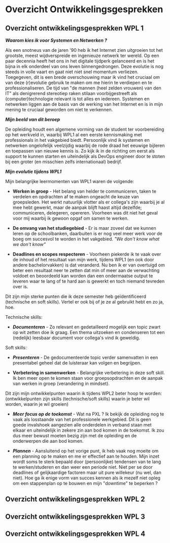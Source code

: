 # Overzicht Ontwikkelingsgesprekken

## Overzicht ontwikkelingsgesprekken WPL 1

**_Waarom kies ik voor Systemen en Netwerken ?_**

Als een snotneus van de jaren '90 heb ik het Internet zien uitgroeien tot het grootste, meest wijdverspreide en ingenieuze netwerk ter wereld. Op een paar decennia heeft het ons in het digitale tijdperk gelanceerd en is het bijna in elk onderdeel van ons leven binnengedrongen. Deze evolutie is nog steeds in volle vaart en gaat niet niet snel momentum verliezen. Toegegeven, dit is een brede overschouwing maar ik vind het cruciaal om van deze (r)evolutie gebruik te maken om me hierin te verdiepen en te professionaliseren. De tijd van "de mannen (heel zelden vrouwen) van den IT" als denigrerend stereotiep raken stilaan voorbijgestreeft als (computer)technologie relevant is tot alles en iedereen. Systemen en netwerken liggen aan de basis van de werking van het Internet en is in mijn mening te cruciaal geworden om niet te verkennen.

**_Mijn beeld van dit beroep_**

De opleiding houdt een algemene vorming van de student ter voorbereiding op het werkveld in, waarbij WPL1 al een eerste kennismaking met professionals in het vakgebied biedt. Persoonlijk vind ik systemen en netwerken ongelofelijk veelzijdig waarbij de rode draad het eeuwige bijleren en toepassen van nieuwe kennis is. Zo kijk ik in de richting om eerst als support te kunnen starten en uiteindelijk als DevOps engineer door te stoten bij een groter (en misschien zelfs internationaal) bedrijf.

**_Mijn evolutie tijdens WPL1_**

Mijn belangrijke leermomenten van WPL1 waren de volgende:

- **Werken in groep** - Het belang van helder te communiceren, taken te verdelen en opdrachten af te maken ongeacht de keuze van groepsleden. Het werkt natuurlijk vlotter als er collega's zijn waarbij je al mee hebt gewerkt, maar de aanpak blijft haast altijd dezelfde; communiceren, delegeren, opereren. Voorheen was dit niet het geval voor mij waarbij ik gewoon opgaf om samen te werken.
  
- **De omvang van het studiegebied** - Er is maar zoveel dat we kunnen leren op de schoolbanken, daarbuiten is er nog veel meer werk voor de boeg om succesvol te worden in het vakgebied. _"We don't know what we don't know"_
  
- **Deadlines en scopes respecteren** - Voorheen piekerde ik te vaak over de inhoud of het resultaat van mijn werk, tijdens WPL1 (en ook door andere bachelorvakken) is dat veranderd. Nu ben ik er van overtuigd om beter een resultaat neer te zetten dat min of meer aan de verwachting voldoet en beoordeeld kan worden dan een ondermaatse output te leveren waar te lang of te hard aan is gewerkt en toch niemand tevreden over is.

Dit zijn mijn sterke punten die ik deze semester heb geïdentificeerd (technische en soft skills). Vertel er ook bij of je ze al gebruikt hebt en zo ja, hoe.

Technische skills:

- **_Documenteren_** - Zo relevant en gedetailleerd mogelijk een topic zwart op wit zetten doe ik graag. Een thema uitzoeken en condenseren tot een (redelijk) leesbaar document voor collega's vind ik geweldig.

Soft skills:

- **_Presenteren_** - De gedocumenteerde topic verder samenvatten in een presentabel geheel dat de luisteraar kan volgen en begrijpen.

- **Verbetering in samenwerken** - Belangrijke verbetering in deze soft skill. Ik ben meer open te komen staan voor groepsopdrachten en de aanpak van werken in groep (verandering in mindset).

Dit zijn mijn ontwikkelpunten waarin ik tijdens WPL2 beter hoop te worden:
(ontwikkelpunten zijn skills (technische/soft skills) waarin je beter wil worden, waarin je wil groeien)

- **_Meer focus op de toekomst_** - Wat na PXL ? Ik bekijk de opleiding nog te vaak als losstaande van het professionele werkgebied. Dit is geen goede invalshoek aangezien alle onderdelen in verband staan met elkaar en uiteindelijk in zekere zin aan bod komen in de toekomst. Ik zou dus meer bewust moeten bezig zijn met de opleiding en de onderwerpen die aan bod komen.
  
- **_Plannen_** - Aansluitend op het vorige punt, ik heb vaak nog moeite om een planning op te maken en me er effectief aan te houden. Mijn inzet wordt soms te sterk bepaald door (persoonlijke) tendensen van te lang te werken/studeren en dan weer een periode niet. Niet per se door deadlines of gelijkaardige factoren maar uit pure willekeur (nu wel, dan niet). Hoe ga ik enige vorm van succes kennen als ik mezelf niet opleg om een stappenplan op te bouwen en mijn "downtime" te beperken ?

## Overzicht ontwikkelingsgesprekken WPL 2

## Overzicht ontwikkelingsgesprekken WPL 3

## Overzicht ontwikkelingsgesprekken WPL 4

